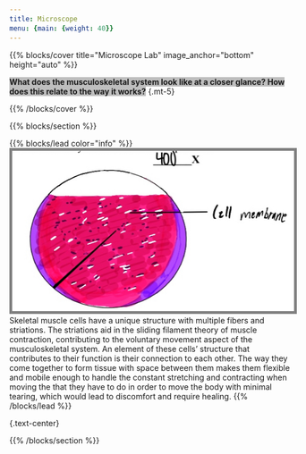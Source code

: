 ```yaml
---
title: Microscope
menu: {main: {weight: 40}}
---
```


<!--add blocks of content here to add more sections to the community page -->


{{% blocks/cover title="Microscope Lab" image_anchor="bottom" height="auto" %}}

<span style="font-weight: bold; background: #00000040">What does the musculoskeletal system look like at a closer glance? How does this relate to the way it works?</span>
{.mt-5}

{{% /blocks/cover %}}

{{% blocks/section %}}

<!-- # This is another section -->

{{% blocks/lead color="info" %}}
<span><img style="border: 5px solid grey" src="skeletal-muscle-tissue.jpg" width="700">
Skeletal muscle cells have a unique structure with multiple fibers and striations. The striations aid in the sliding filament theory of muscle contraction, contributing to the voluntary movement aspect of the musculoskeletal system. An element of these cells’ structure that contributes to their function is their connection to each other. The way they come together to form tissue with space between them makes them flexible and mobile enough to handle the constant stretching and contracting when moving the that they have to do in order to move the body with minimal tearing, which would lead to discomfort and require healing.</span>
{{% /blocks/lead %}}





{.text-center}

{{% /blocks/section %}}